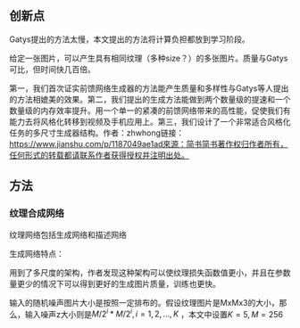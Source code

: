 

## 创新点

Gatys提出的方法太慢，本文提出的方法将计算负担都放到学习阶段。

给定一张图片，可以产生具有相同纹理（多种size？）的多张图片。质量与Gatys可比，但时间快几百倍。



 第一，我们首次证实前馈网络生成器的方法能产生质量和多样性与Gatys等人提出的方法相媲美的效果。第二，我们提出的生成方法能做到两个数量级的提速和一个数量级的内存效率提升。用一个单一的紧凑的前馈网络带来的高性能，促使我们有能力去将风格化转移到视频及手机应用上。第三，我们设计了一个非常适合风格化任务的多尺寸生成器结构。作者：zhwhong链接：https://www.jianshu.com/p/1187049ae1ad來源：简书简书著作权归作者所有，任何形式的转载都请联系作者获得授权并注明出处。



## 方法

### 纹理合成网络

纹理网络包括生成网络和描述网络

生成网络特点：

用到了多尺度的架构，作者发现这种架构可以使纹理损失函数值更小，并且在参数量更少的情况下可以得到更好的生成图片质量，训练也更快。

输入的随机噪声图片大小是按照一定排布的。假设纹理图片是MxMx3的大小，那么，输入噪声z大小则是$M/2^i*M/2^i,i=1,2,...,K$ ，本文中设置$K=5, M=256$

